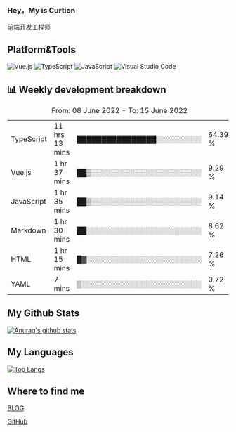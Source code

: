 ### Hey，My is Curtion
前端开发工程师
## Platform&Tools

![Vue.js](https://img.shields.io/badge/-Vue.js-4FC08D?style=flat-square&logo=Vue.js&logoColor=white)
![TypeScript](https://img.shields.io/badge/-TypeScript-007ACC?style=flat-square&logo=typescript&logoColor=white)
![JavaScript](https://img.shields.io/badge/-JavaScript-F7DF1E?style=flat-square&logo=javascript&logoColor=black)
![Visual Studio Code](https://img.shields.io/badge/-VSCode-007ACC?style=flat-square&logo=Visual-Studio-Code&logoColor=white)

## 📊 Weekly development breakdown

<!--START_SECTION:waka-->

<table><caption>From: 08 June 2022 - To: 15 June 2022</caption><tr><td>TypeScript</td><td>11 hrs 13 mins</td><td>████████████████░░░░░░░░░</td><td>64.39 %</td></tr><tr><td>Vue.js</td><td>1 hr 37 mins</td><td>██▒░░░░░░░░░░░░░░░░░░░░░░</td><td>9.29 %</td></tr><tr><td>JavaScript</td><td>1 hr 35 mins</td><td>██▒░░░░░░░░░░░░░░░░░░░░░░</td><td>9.14 %</td></tr><tr><td>Markdown</td><td>1 hr 30 mins</td><td>██░░░░░░░░░░░░░░░░░░░░░░░</td><td>8.62 %</td></tr><tr><td>HTML</td><td>1 hr 15 mins</td><td>█▓░░░░░░░░░░░░░░░░░░░░░░░</td><td>7.26 %</td></tr><tr><td>YAML</td><td>7 mins</td><td>▒░░░░░░░░░░░░░░░░░░░░░░░░</td><td>0.72 %</td></tr></table>

<!--END_SECTION:waka-->

## My Github Stats

[![Anurag's github stats](https://github-readme-stats.vercel.app/api?username=curtion&count_private=true&show_icons=true&theme=onedark)](https://github.com/anuraghazra/github-readme-stats)

## My Languages

[![Top Langs](https://github-readme-stats.vercel.app/api/top-langs/?username=curtion&layout=compact)](https://github.com/anuraghazra/github-readme-stats)

## Where to find me

[BLOG](https://blog.3gxk.net)

[GitHub](https://github.com/Curtion)
